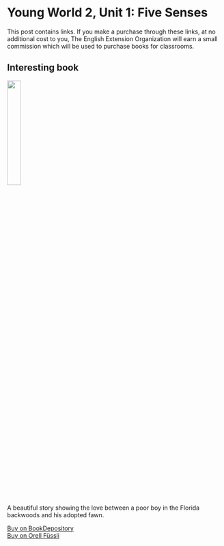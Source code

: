 # Young World 2, Unit 1: Five Senses

This post contains links. If you make a purchase through these links, at no additional cost to you, The English Extension Organization will earn a small commission which will be used to purchase books for classrooms.

## Interesting book

<img src="https://i.imgur.com/9byDLFn.png" width="25%" />

A beautiful story showing the love between a poor boy in the Florida backwoods and his adopted fawn.

<a href="https://www.bookdepository.com/Yearling-Marjorie-Kinnan-Rawlings/9780689846236?ref=grid-view&qid=1654272403026&sr=1-2" rel=”nofollow”> Buy on BookDepository</a>  
<a href="https://www.orellfuessli.ch/shop/home/artikeldetails/A1001523331" rel=”nofollow”>Buy on Orell Füssli</a>


<!--stackedit_data:
eyJoaXN0b3J5IjpbMTE4MDY1ODcwMl19
-->